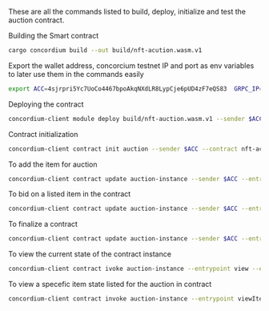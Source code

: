 These are all the commands listed to build, deploy, initialize and test the auction contract.

Building the Smart contract

```bash
cargo concordium build --out build/nft-acution.wasm.v1
```

Export the wallet address, concorcium testnet IP and port as env variables to later use them in the commands
easily

```bash
export ACC=4sjrpri5Yc7UoCo4467bpoAkqNXdLR8LypCje6pUD4zF7eQS83  GRPC_IP=node.testnet.concordium.com  GRPC_PORT=20000
```

Deploying the contract

```bash
concordium-client module deploy build/nft-auction.wasm.v1 --sender $ACC --name auction --grpc-ip $GRPC_IP --grpc-port GRPC_PORT
```

Contract initialization

```bash
concordium-client contract init auction --sender $ACC --contract nft-acution --name auction-instance --energy 1500 --grpc-port $GRPC_PORT --grpc-ip $GRPC_IP
```

To add the item for auction

```bash
concordium-client contract update auction-instance --sender $ACC --entrypoint addItem  --json-params ./schema-artifcats.add_item.json --energy 1500 --grpc-port $GRPC_PORT --grpc-ip $GRPC_IP
```

To bid on a listed item in the contract

```bash
concordium-client contract update auction-instance --sender $ACC --entrypoint bid --amount <'amount-in-ccd'> --json-params ./schema-artifacts/bid.json --energy 1500 --grpc-port $GRPC_PORT --grpc-ip $GRPC_IP
```

To finalize a contract

```bash
concordium-client contract update auction-instance --sender $ACC --entrypoint finalize --json-params ./schema-artifacts/finalize.json --energy 1500 --grpc-port $GRPC_PORT --grpc-ip $GRPC_IP
```

To view the current state of the contract instance

```bash
concordium-client contract ivoke auction-instance --entrypoint view --energy 1500 --grpc-port $GRPC_PORT --grpc-ip $GRPC_IP
```

To view a specefic item state listed for the auction in contract

```bash
concordium-client contract invoke auction-instance --entrypoint viewItemState --json-params ./schema-artifacts/viewItemState.json --energy 1500 --grpc-port $GRPC_PORT --grpc-ip $GRPC_IP
```
